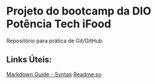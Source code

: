 # Projeto do bootcamp da DIO Potência Tech iFood 
Repositório para prática de Git/GitHub

## Links Úteis:
[Markdown Guide - Syntax](https://www.markdownguide.org/basic-syntax/)
[Readme.so](https://readme.so/)
